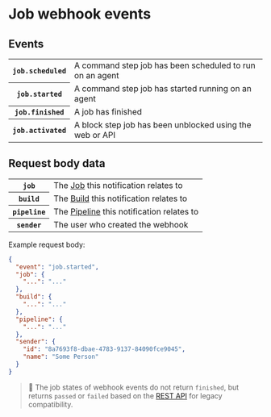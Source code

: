 # Job webhook events


## Events

<table>
<tbody>
  <tr>
    <th><code>job.scheduled</code></th>
    <td>A command step job has been scheduled to run on an agent</td>
  </tr>
  <tr>
    <th><code>job.started</code></th>
    <td>A command step job has started running on an agent</td>
  </tr>
  <tr>
    <th><code>job.finished</code></th>
    <td>A job has finished</td>
  </tr>
  <tr>
    <th><code>job.activated</code></th>
    <td>A block step job has been unblocked using the web or API</td>
  </tr>
</tbody>
</table>


## Request body data

<table>
<tbody>
  <tr><th><code>job</code></th><td>The <a href="/docs/api/jobs">Job</a> this notification relates to</td></tr>
  <tr><th><code>build</code></th><td>The <a href="/docs/api/builds">Build</a> this notification relates to</td></tr>
  <tr><th><code>pipeline</code></th><td>The <a href="/docs/api/pipelines">Pipeline</a> this notification relates to</td></tr>
  <tr><th><code>sender</code></th><td>The user who created the webhook</td></tr>
</tbody>
</table>

Example request body:

```json
{
  "event": "job.started",
  "job": {
    "...": "..."
  },
  "build": {
    "...": "..."
  },
  "pipeline": {
    "...": "..."
  },
  "sender": {
    "id": "8a7693f8-dbae-4783-9137-84090fce9045",
    "name": "Some Person"
  }
}
```

>📘
> The job states of webhook events do not return <code>finished</code>, but returns <code>passed</code> or <code>failed</code> based on the  <a href="/docs/apis/rest-api/builds">REST API</a>  for legacy compatibility.  
